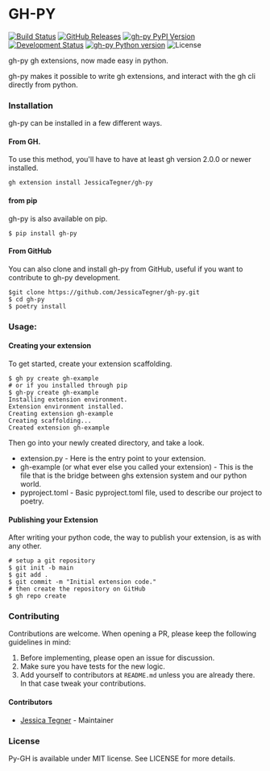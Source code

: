 # GH-PY

[![Build Status](https://github.com/JessicaTegner/gh-py/actions/workflows/ci.yaml/badge.svg)](https://github.com/JessicaTegner/gh-py/actions/workflows/ci.yaml)
[![GitHub Releases](https://img.shields.io/github/tag/JessicaTegner/gh-py.svg)](https://github.com/JessicaTegner/gh-py/releases)
[![gh-py PyPI Version](https://img.shields.io/pypi/v/gh-py?label=gh-py+pypi+version)](https://pypi.org/project/gh-py/)
[![Development Status](https://img.shields.io/pypi/status/gh-py.svg)](https://pypi.python.org/pypi/gh-py/)
[![gh-py Python version](https://img.shields.io/pypi/pyversions/gh-py.svg)](https://pypi.python.org/pypi/gh-py/)
![License](https://img.shields.io/pypi/l/gh-py.svg)


gh-py gh extensions, now made easy in python.

gh-py makes it possible to write gh extensions, and interact with the gh cli directly from python.

### Installation

gh-py can be installed in a few different ways.

#### From GH.

To use this method, you'll have to have at least gh version 2.0.0 or newer installed.

```
gh extension install JessicaTegner/gh-py
```


#### from pip

gh-py is also available on pip.

```
$ pip install gh-py
```



#### From GitHub

You can also clone and install gh-py from GitHub, useful if you want to contribute to gh-py development.

```
$git clone https://github.com/JessicaTegner/gh-py.git
$ cd gh-py
$ poetry install
```

### Usage:

#### Creating your extension

To get started, create your extension scaffolding.

```
$ gh py create gh-example
# or if you installed through pip
$ gh-py create gh-example
Installing extension environment.
Extension environment installed.
Creating extension gh-example
Creating scaffolding...
Created extension gh-example
````

Then go into your newly created directory, and take a look.

* extension.py - Here is the entry point to your extension.
* gh-example (or what ever else you called your extension) - This is the file that is the bridge between ghs extension system and our python world.
* pyproject.toml - Basic pyproject.toml file, used to describe our project to poetry.


#### Publishing your Extension

After writing your python code, the way to publish your extension, is as with any other.

```
# setup a git repository
$ git init -b main
$ git add .
$ git commit -m "Initial extension code."
# then create the repository on GitHub
$ gh repo create
```


### Contributing

Contributions are welcome. When opening a PR, please keep the following guidelines in mind:

1. Before implementing, please open an issue for discussion.
2. Make sure you have tests for the new logic.
3. Add yourself to contributors at `README.md` unless you are already there. In that case tweak your contributions.


#### Contributors

* [Jessica Tegner](https://github.com/JessicaTegner) - Maintainer


### License

Py-GH is available under MIT license. See LICENSE for more details.
